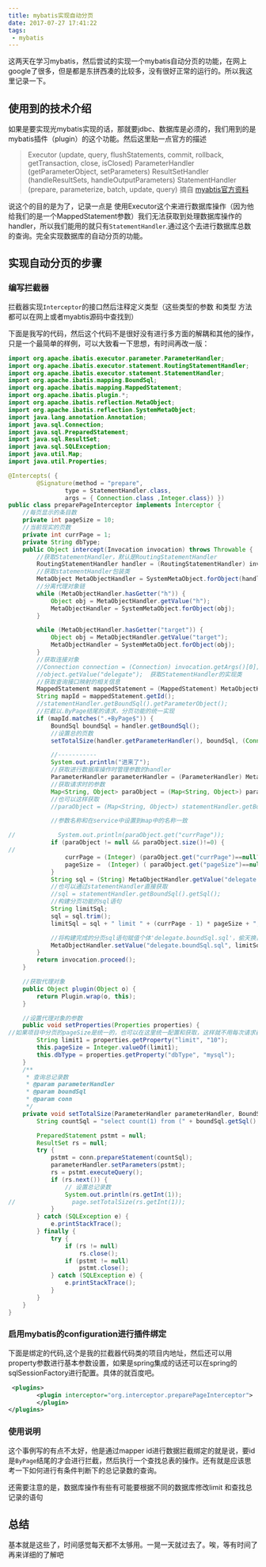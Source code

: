 ```yaml
---
title: mybatis实现自动分页
date: 2017-07-27 17:41:22
tags:
 - mybatis
---
```

这两天在学习mybatis，然后尝试的实现一个mybatis自动分页的功能，在网上google了很多，但是都是东拼西凑的比较多，没有很好正常的运行的。所以我这里记录一下。
<!--more-->
## 使用到的技术介绍
如果是要实现光mybatis实现的话，那就要jdbc、数据库是必须的，我们用到的是mybatis插件（plugin）的这个功能。然后这里贴一点官方的描述
> Executor (update, query, flushStatements, commit, rollback,   getTransaction, close, isClosed)
 ParameterHandler (getParameterObject, setParameters)
 ResultSetHandler (handleResultSets, handleOutputParameters)
 StatementHandler (prepare, parameterize, batch, update, query)
 摘自 [myabtis官方资料](http://www.mybatis.org/mybatis-3/zh/configuration.html#mappers)

说这个的目的是为了，记录一点是 使用Executor这个来进行数据库操作（因为他给我们的是一个MappedStatement参数）我们无法获取到处理数据库操作的handler，所以我们能用的就只有`StatementHandler`.通过这个去进行数据库总数的查询。完全实现数据库的自动分页的功能。

## 实现自动分页的步骤

### 编写拦截器
拦截器实现`Interceptor`的接口然后注释定义类型（这些类型的参数 和类型 方法都可以在网上或者myabtis源码中查找到）

下面是我写的代码，然后这个代码不是很好没有进行多方面的解耦和其他的操作，只是一个最简单的样例，可以大致看一下思想，有时间再改一版：
```java
import org.apache.ibatis.executor.parameter.ParameterHandler;
import org.apache.ibatis.executor.statement.RoutingStatementHandler;
import org.apache.ibatis.executor.statement.StatementHandler;
import org.apache.ibatis.mapping.BoundSql;
import org.apache.ibatis.mapping.MappedStatement;
import org.apache.ibatis.plugin.*;
import org.apache.ibatis.reflection.MetaObject;
import org.apache.ibatis.reflection.SystemMetaObject;
import java.lang.annotation.Annotation;
import java.sql.Connection;
import java.sql.PreparedStatement;
import java.sql.ResultSet;
import java.sql.SQLException;
import java.util.Map;
import java.util.Properties;

@Intercepts( {
        @Signature(method = "prepare",
                type = StatementHandler.class,
                args = { Connection.class ,Integer.class}) })
public class preparePageInterceptor implements Interceptor {
    //每页显示的条目数
    private int pageSize = 10;
    //当前现实的页数
    private int currPage = 1;
    private String dbType;
    public Object intercept(Invocation invocation) throws Throwable {
        //获取StatementHandler，默认是RoutingStatementHandler
        RoutingStatementHandler handler = (RoutingStatementHandler) invocation.getTarget();
        //获取statementHandler包装类
        MetaObject MetaObjectHandler = SystemMetaObject.forObject(handler);
        //分离代理对象链
        while (MetaObjectHandler.hasGetter("h")) {
            Object obj = MetaObjectHandler.getValue("h");
            MetaObjectHandler = SystemMetaObject.forObject(obj);
        }

        while (MetaObjectHandler.hasGetter("target")) {
            Object obj = MetaObjectHandler.getValue("target");
            MetaObjectHandler = SystemMetaObject.forObject(obj);
        }
        //获取连接对象
        //Connection connection = (Connection) invocation.getArgs()[0];
        //object.getValue("delegate");  获取StatementHandler的实现类
        //获取查询接口映射的相关信息
        MappedStatement mappedStatement = (MappedStatement) MetaObjectHandler.getValue("delegate.mappedStatement");
        String mapId = mappedStatement.getId();
        //statementHandler.getBoundSql().getParameterObject();
        //拦截以.ByPage结尾的请求，分页功能的统一实现
        if (mapId.matches(".+ByPage$")) {
            BoundSql boundSql = handler.getBoundSql();
            //设置总的页数
            setTotalSize(handler.getParameterHandler(), boundSql, (Connection) invocation.getArgs()[0]);

            //-----------
            System.out.println("进来了");
            //获取进行数据库操作时管理参数的handler
            ParameterHandler parameterHandler = (ParameterHandler) MetaObjectHandler.getValue("delegate.parameterHandler");
            //获取请求时的参数
            Map<String, Object> paraObject = (Map<String, Object>) parameterHandler.getParameterObject();
            //也可以这样获取
            //paraObject = (Map<String, Object>) statementHandler.getBoundSql().getParameterObject();

            //参数名称和在service中设置到map中的名称一致

//            System.out.println(paraObject.get("currPage"));
            if (paraObject != null && paraObject.size()!=0) {
//
                currPage = (Integer) (paraObject.get("currPage")==null?1:paraObject.get("currPage"));
                pageSize =  (Integer) ( paraObject.get("pageSize")==null?10: paraObject.get("pageSize"));
            }
            String sql = (String) MetaObjectHandler.getValue("delegate.boundSql.sql");
            //也可以通过statementHandler直接获取
            //sql = statementHandler.getBoundSql().getSql();
            //构建分页功能的sql语句
            String limitSql;
            sql = sql.trim();
            limitSql = sql + " limit " + (currPage - 1) * pageSize + "," + pageSize;

            //将构建完成的分页sql语句赋值个体'delegate.boundSql.sql'，偷天换日
            MetaObjectHandler.setValue("delegate.boundSql.sql", limitSql);
        }
        return invocation.proceed();
    }

    //获取代理对象
    public Object plugin(Object o) {
        return Plugin.wrap(o, this);
    }

    //设置代理对象的参数
    public void setProperties(Properties properties) {
//如果项目中分页的pageSize是统一的，也可以在这里统一配置和获取，这样就不用每次请求都传递pageSize参数了。参数是在配置拦截器时配置的。
        String limit1 = properties.getProperty("limit", "10");
        this.pageSize = Integer.valueOf(limit1);
        this.dbType = properties.getProperty("dbType", "mysql");
    }
    /**
     * 查询总记录数
     * @param parameterHandler
     * @param boundSql
     * @param conn
     */
    private void setTotalSize(ParameterHandler parameterHandler, BoundSql boundSql, Connection conn) {
        String countSql = "select count(1) from (" + boundSql.getSql() + ") t";

        PreparedStatement pstmt = null;
        ResultSet rs = null;
        try {
            pstmt = conn.prepareStatement(countSql);
            parameterHandler.setParameters(pstmt);
            rs = pstmt.executeQuery();
            if (rs.next()) {
                // 设置总记录数
                System.out.println(rs.getInt(1));
//                page.setTotalSize(rs.getInt(1));
            }
        } catch (SQLException e) {
            e.printStackTrace();
        } finally {
            try {
                if (rs != null)
                    rs.close();
                if (pstmt != null)
                    pstmt.close();
            } catch (SQLException e) {
                e.printStackTrace();
            }
        }
    }
}
```
### 启用mybatis的configuration进行插件绑定
下面是绑定的代码,这个是我的拦截器代码类的项目内地址，然后还可以用property参数进行基本参数设置，如果是spring集成的话还可以在spring的sqlSessionFactory进行配置。具体的就百度吧。
```xml
 <plugins>
        <plugin interceptor="org.interceptor.preparePageInterceptor">
        </plugin>
</plugins>
```

### 使用说明
这个事例写的有点不太好，他是通过mapper id进行数据拦截绑定的就是说，要id是`ByPage`结尾的才会进行拦截，然后执行一个查找总表的操作。还有就是应该思考一下如何进行有条件判断下的总记录数的查询。

还需要注意的是，数据库操作有些有可能要根据不同的数据库修改limit 和查找总记录的语句

## 总结
基本就是这些了，时间感觉每天都不太够用。一晃一天就过去了。唉，等有时间了再来详细的了解吧